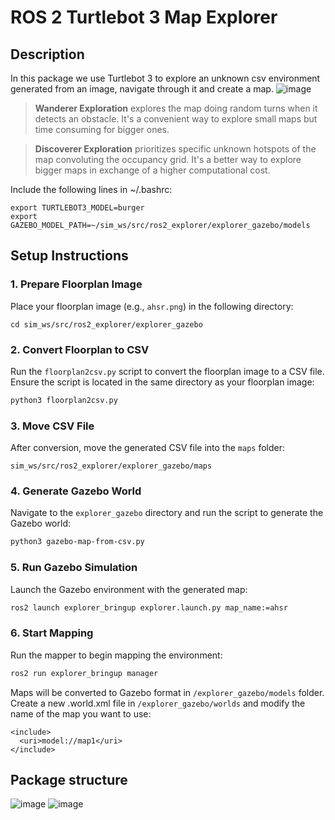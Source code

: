 # ROS 2 Turtlebot 3 Map Explorer
## Description
In this package we use Turtlebot 3 to explore an unknown csv environment generated from an image, navigate through it and create a map.
![image](https://github.com/CD1-ARHS/ros2_explorer/assets/61055337/02421c2c-8a76-4561-870d-753bc94deb86)

>**Wanderer Exploration** explores the map doing random turns when it detects an obstacle. It's a convenient way to explore small maps but time consuming for bigger ones.
  
>**Discoverer Exploration** prioritizes specific unknown hotspots of the map convoluting the occupancy grid. It's a better way to explore bigger maps in exchange of a higher computational cost.

Include the following lines in ~/.bashrc:
```
export TURTLEBOT3_MODEL=burger
export GAZEBO_MODEL_PATH=~/sim_ws/src/ros2_explorer/explorer_gazebo/models
```
## Setup Instructions

### 1. Prepare Floorplan Image

Place your floorplan image (e.g., `ahsr.png`) in the following directory:

```
cd sim_ws/src/ros2_explorer/explorer_gazebo
```

### 2. Convert Floorplan to CSV

Run the `floorplan2csv.py` script to convert the floorplan image to a CSV file. Ensure the script is located in the same directory as your floorplan image:

```bash
python3 floorplan2csv.py
```

### 3. Move CSV File

After conversion, move the generated CSV file into the `maps` folder:

```
sim_ws/src/ros2_explorer/explorer_gazebo/maps
```

### 4. Generate Gazebo World

Navigate to the `explorer_gazebo` directory and run the script to generate the Gazebo world:

```bash
python3 gazebo-map-from-csv.py
```

### 5. Run Gazebo Simulation

Launch the Gazebo environment with the generated map:

```bash
ros2 launch explorer_bringup explorer.launch.py map_name:=ahsr
```

### 6. Start Mapping

Run the mapper to begin mapping the environment:

```bash
ros2 run explorer_bringup manager
```
Maps will be converted to Gazebo format in `/explorer_gazebo/models` folder. Create a new .world.xml file in `/explorer_gazebo/worlds` and modify the name of the map you want to use:
```
<include>
  <uri>model://map1</uri>
</include>
```
## Package structure
![image](https://github.com/DaniGarciaLopez/ros2_explorer/blob/main/explorer_bringup/data/explorer_graph.png)
![image](https://github.com/DaniGarciaLopez/ros2_explorer/blob/main/explorer_bringup/data/rosgraph.png)
